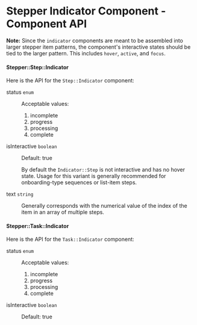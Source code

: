# Stepper Indicator Component - Component API

**Note:** Since the `indicator` components are meant to be assembled into larger stepper item patterns, the component's interactive states should be tied to the larger pattern. This includes `hover`, `active`, and `focus`.

#### Stepper::Step::Indicator

Here is the API for the `Step::Indicator` component:

<dl class="dummy-component-props" aria-labelledby="component-api-stepper-indicator"><dt>status <code>enum</code></dt><dd><p>Acceptable values:</p><ol><li class="default">incomplete</li><li>progress</li><li>processing</li><li>complete</li></ol></dd><dt>isInteractive <code>boolean</code></dt><dd><p>Default: <span class="default">true</span></p><p>By default the <code class="dummy-code">Indicator::Step</code> is not interactive and has no hover state. Usage for this variant is generally recommended for onboarding-type sequences or list-item steps.</p></dd><dt>text <code>string</code></dt><dd><p>Generally corresponds with the numerical value of the index of the item in an array of multiple steps.</p></dd></dl>

#### Stepper::Task::Indicator

Here is the API for the `Task::Indicator` component:

<dl class="dummy-component-props" aria-labelledby="component-api-stepper-indicator"><dt>status <code>enum</code></dt><dd><p>Acceptable values:</p><ol><li class="default">incomplete</li><li>progress</li><li>processing</li><li>complete</li></ol></dd><dt>isInteractive <code>boolean</code></dt><dd><p>Default: <span class="default">true</span></p></dd></dl>